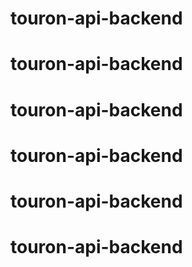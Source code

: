 # touron-api-backend
# touron-api-backend
# touron-api-backend
# touron-api-backend
# touron-api-backend
# touron-api-backend
